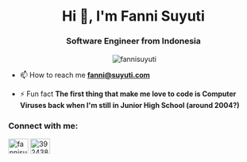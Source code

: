 <h1 align="center">Hi 👋, I'm Fanni Suyuti</h1>
<h3 align="center">Software Engineer from Indonesia</h3>

<p></p>
<p align="center">&nbsp;<img align="center" src="https://github-readme-stats.vercel.app/api?username=fannisuyuti&show_icons=true&locale=en" alt="fannisuyuti" /></p>


- 📫 How to reach me **fanni@suyuti.com**

- ⚡ Fun fact **The first thing that make me love to code is Computer Viruses back when I'm still in Junior High School (around 2004?)**

<h3 align="left">Connect with me:</h3>
<p align="left">
<a href="https://linkedin.com/in/fannisuyuti" target="blank"><img align="center" src="https://raw.githubusercontent.com/rahuldkjain/github-profile-readme-generator/master/src/images/icons/Social/linked-in-alt.svg" alt="fannisuyuti" height="30" width="40" /></a>
<a href="https://stackoverflow.com/users/3924386" target="blank"><img align="center" src="https://raw.githubusercontent.com/rahuldkjain/github-profile-readme-generator/master/src/images/icons/Social/stack-overflow.svg" alt="3924386" height="30" width="40" /></a>
</p>

